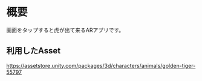 # 概要
画面をタップすると虎が出て来るARアプリです。

## 利用したAsset
https://assetstore.unity.com/packages/3d/characters/animals/golden-tiger-55797
